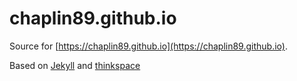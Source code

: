 # chaplin89.github.io

Source for [https://chaplin89.github.io](https://chaplin89.github.io).

Based on [Jekyll](https://jekyllrb.com/) and [thinkspace](https://github.com/heiswayi/thinkspace)
